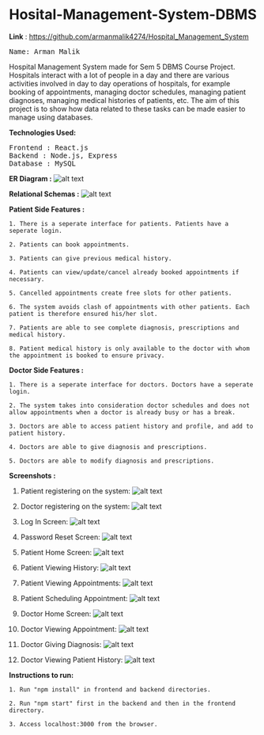 # Hosital-Management-System-DBMS
<b>Link</b> : https://github.com/armanmalik4274/Hospital_Management_System

<pre>
Name: Arman Malik
</pre>

Hospital Management System made for Sem 5 DBMS Course Project.<br>
Hospitals interact with a lot of people in a day and there are various activities involved in day to day operations of hospitals, for example booking of appointments, managing doctor schedules, managing patient diagnoses, managing medical histories of patients, etc. The aim of this project is to show how data related to these tasks can be made easier to manage using databases.

<b>Technologies Used:</b>
<pre>
Frontend : React.js
Backend : Node.js, Express
Database : MySQL
</pre>

<b>ER Diagram :</b>
![alt text](https://github.com/armanmalik4274/Hospital_Management_System/blob/main/Schemas%26ER/myer.png)

<b>Relational Schemas :</b>
![alt text](https://github.com/armanmalik4274/Hospital_Management_System/blob/main/Schemas%26ER/schema.png)

<b>Patient Side Features :</b>

    1. There is a seperate interface for patients. Patients have a seperate login.
    
    2. Patients can book appointments.
    
    3. Patients can give previous medical history.
    
    4. Patients can view/update/cancel already booked appointments if necessary.
    
    5. Cancelled appointments create free slots for other patients.
    
    6. The system avoids clash of appointments with other patients. Each patient is therefore ensured his/her slot.
    
    7. Patients are able to see complete diagnosis, prescriptions and medical history.
    
    8. Patient medical history is only available to the doctor with whom the appointment is booked to ensure privacy.

<b>Doctor Side Features :</b>

    1. There is a seperate interface for doctors. Doctors have a seperate login.

    2. The system takes into consideration doctor schedules and does not allow appointments when a doctor is already busy or has a break.
    
    3. Doctors are able to access patient history and profile, and add to patient history.
    
    4. Doctors are able to give diagnosis and prescriptions.
    
    5. Doctors are able to modify diagnosis and prescriptions.

<b>Screenshots :</b>
1. Patient registering on the system:
![alt text](https://github.com/armanmalik4274/Hospital_Management_System/blob/main/Screenshots/PatientRegistration.png)

2. Doctor registering on the system:
![alt text](https://github.com/armanmalik4274/Hospital_Management_System/blob/main/Screenshots/DoctorRegistration.png)

3. Log In Screen:
![alt text](https://github.com/armanmalik4274/Hospital_Management_System/blob/main/Screenshots/LogInScreen.png)

4. Password Reset Screen:
![alt text](https://github.com/armanmalik4274/Hospital_Management_System/blob/main/Screenshots/PasswordReset.png)

5. Patient Home Screen:
![alt text](https://github.com/armanmalik4274/Hospital_Management_System/blob/main/Screenshots/PatientHome.png)

6. Patient Viewing History:
![alt text](https://github.com/armanmalik4274/Hospital_Management_System/blob/main/Screenshots/PatientHistory.png)

7. Patient Viewing Appointments:
![alt text](https://github.com/armanmalik4274/Hospital_Management_System/blob/main/Screenshots/PatientViewingAppt.png)

8. Patient Scheduling Appointment:
![alt text](https://github.com/armanmalik4274/Hospital_Management_System/blob/main/Screenshots/SchedulingAppt.png)

9. Doctor Home Screen:
![alt text](https://github.com/armanmalik4274/Hospital_Management_System/blob/main/Screenshots/DoctorHome.png)

10. Doctor Viewing Appointment:
![alt text](https://github.com/hrishikeshathalye/Hosital-Management-System-DBMS/blob/master/Screenshots/DoctorViewingAppt.png)

11. Doctor Giving Diagnosis:
![alt text](https://github.com/hrishikeshathalye/Hosital-Management-System-DBMS/blob/master/Screenshots/Diagnosis.png)

12. Doctor Viewing Patient History:
![alt text](https://github.com/hrishikeshathalye/Hosital-Management-System-DBMS/blob/master/Screenshots/ViewingPatientHistory.png)

<b>Instructions to run:</b>

    1. Run "npm install" in frontend and backend directories.
    
    2. Run "npm start" first in the backend and then in the frontend directory.
    
    3. Access localhost:3000 from the browser.
